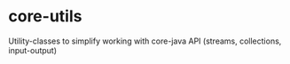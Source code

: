 # core-utils
Utility-classes to simplify working with core-java API (streams, collections, input-output)
